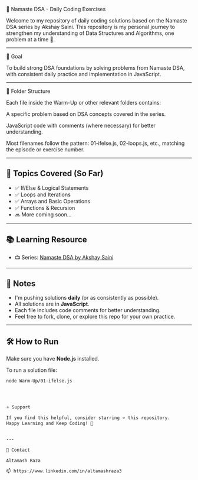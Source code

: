 🧠 Namaste DSA - Daily Coding Exercises

Welcome to my repository of daily coding solutions based on the Namaste DSA series by Akshay Saini. This repository is my personal journey to strengthen my understanding of Data Structures and Algorithms, one problem at a time 💪.


---

📅 Goal  

To build strong DSA foundations by solving problems from Namaste DSA, with consistent daily practice and implementation in JavaScript.


---

📂 Folder Structure

Each file inside the Warm-Up or other relevant folders contains:

A specific problem based on DSA concepts covered in the series.

JavaScript code with comments (where necessary) for better understanding.

Most filenames follow the pattern: 01-ifelse.js, 02-loops.js, etc., matching the episode or exercise number.


---

## 🚀 Topics Covered (So Far)

- ✅ If/Else & Logical Statements
- ✅ Loops and Iterations
- ✅ Arrays and Basic Operations
- ✅ Functions & Recursion
- 🔜 More coming soon...

---

## 📚 Learning Resource

- 📺 Series: [Namaste DSA by Akshay Saini](https://namastedev.com/learn/namaste-dsa)

---

## 📝 Notes

- I'm pushing solutions **daily** (or as consistently as possible).
- All solutions are in **JavaScript**.
- Each file includes code comments for better understanding.
- Feel free to fork, clone, or explore this repo for your own practice.

---

## 🛠️ How to Run

Make sure you have **Node.js** installed.

To run a solution file:

```bash
node Warm-Up/01-ifelse.js




⭐️ Support

If you find this helpful, consider starring ⭐ this repository.
Happy Learning and Keep Coding! 🚀


---

📧 Contact

Altamash Raza

📫 https://www.linkedin.com/in/altamashraza3

